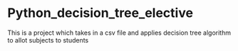 # Python_decision_tree_elective
This is a project which takes in a csv file and applies decision tree algorithm to allot subjects to students
